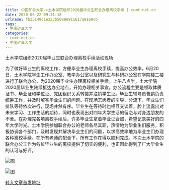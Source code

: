 ```yaml
---
title: 中国矿业大学->土木学院组织2020届毕业生联合办理离校手续 | cumt.net.cn
date: 2020-06-22 09:31:18
urlname: fb35149c1e323b50e9e911617a8169cb
tags: 
- 中国矿业大学
categories:
- cumt.net.cn
- 中国矿业大学
---
```

土木学院组织2020届毕业生联合办理离校手续活动现场

为了做好毕业生的离校工作，方便毕业生办理离校手续，提高办公效率，6月20日，土木学院学生工作办公室、教学办公室以及研究生与科研办公室在学院楼二楼进行了联合办公，为2020届毕业生办理离校相关手续。上午八点半，土木学院2020届毕业生陆续抵达办公地点，开始办理相关事宜。办公流程主要是领取体质证书、毕业证和学位证、党团组织关系转接并注销学生证。毕业生辅导员曹鹏负责统筹工作，并及时解答毕业生们的问题。在现场志愿者的引导、分流下，毕业生们排队等待依次进行，现场井然有序。毕业生在等待时也相互交谈着，脸上流露出对未来学习、工作生活的期待，同时也表现出对四年大学生活的留恋与对身边朋友的不舍。在办理完各项离校手续后，许多毕业生拿着毕业证合照，希望记录美好的四年大学时光。土木学院参加联合办公的老师各尽其职，热情地为毕业生们服务，积极协调各个部门，及时发现并解决毕业生们的问题，以求高效率地为毕业生们办理各种离校手续。在所有老师的配合下，所有工作在得以顺利完成。本次土木学院的联合办公工作为各位毕业生的离校提供了切实的便利，也正因此得到了广大毕业生的认可与好评。

![图](http://xwzx.cumt.edu.cn/_upload/article/images/d8/b6/289240d04c24900287141d4d0811/a4b80fe5-c728-4d94-ab8e-60f5bf911a3d.jpg)

![图](http://xwzx.cumt.edu.cn/_upload/article/images/d8/b6/289240d04c24900287141d4d0811/efe72be4-87d6-46ab-9815-cb718da29ec4.jpg)

[转入文章首发地址](http://xwzx.cumt.edu.cn/b0/15/c523a569365/page.htm)